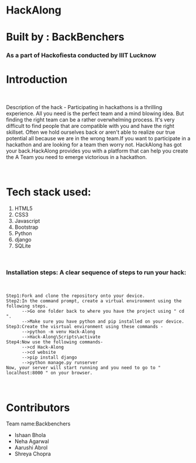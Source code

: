 # HackAlong
# Built by : BackBenchers 
<h3>As a part of Hackofiesta conducted by IIIT Lucknow</h3>

<h1>Introduction</h1>  <BR>
    
Description of the hack - Participating in hackathons is a thrilling experience. All you need is the perfect team and a mind blowing idea. 
But finding the right team can be a rather overwhelming process. It's very difficult to find people that are compatible with you and have the right skillset. 
Often we hold ourselves back or aren't able to realize our true potential all because we are in the wrong team.If you want to participate in a hackathon and are looking for a team then worry not. HackAlong has got your back.HackAlong provides you with a platform that can help you create the A Team you need to emerge victorious in a hackathon.


<BR>
    <h1>Tech stack used:</h1>
        <ol>
            <li>HTML5</li>
            <li>CSS3</li>
            <li>Javascript</li>
            <li>Bootstrap</li>
             <li>Python</li>
            <li>django</li>
            <li>SQLite</li>
        
   </ol>
   <BR>

<h3>Installation steps: A clear sequence of steps to run your hack:</h3><BR>
    
    Step1:Fork and clone the repository onto your device.
    Step2:In the command prompt, create a virtual environment using the following steps.
          -->Go one folder back to where you have the project using " cd ".
          -->Make sure you have python and pip installed on your device.
    Step3:Create the visrtual environment using these commands - 
          -->python -m venv Hack-Along
          -->Hack-Along\Scripts\activate
    Step4:Now use the following commands-
          -->cd Hack-Along
          -->cd website
          -->pip install django
          -->python manage.py runserver
    Now, your server will start running and you need to go to " localhost:8000 " on your browser.
    
<BR>
    <h1>Contributors</h1>
    Team name:Backbenchers
    <ul>
         <li>Ishaan Bhola</li>
         <li>Neha Agarwal</li>
         <li>Aarushi Abrol</li>
         <li>Shreya Chopra</li>
    </ul> 
 
            



